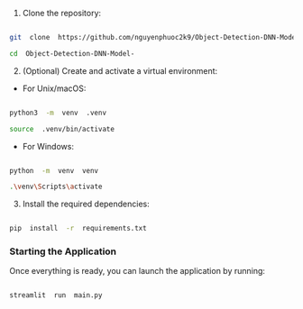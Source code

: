 
1. Clone the repository:

  

```bash

git  clone  https://github.com/nguyenphuoc2k9/Object-Detection-DNN-Model-

cd  Object-Detection-DNN-Model-

```

  

2. (Optional) Create and activate a virtual environment:

  

- For Unix/macOS:

  

```bash

python3  -m  venv  .venv

source  .venv/bin/activate

```

  

- For Windows:

  

```bash

python  -m  venv  venv

.\venv\Scripts\activate

```

  

3. Install the required dependencies:

  

```bash

pip  install  -r  requirements.txt

```

  

### Starting the Application

  

Once everything is ready, you can launch the application by running:

  

```bash

streamlit  run  main.py

```